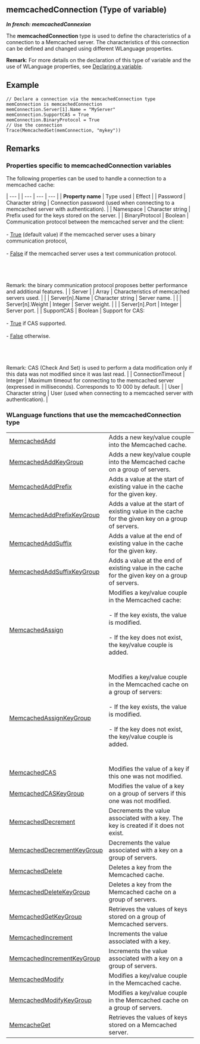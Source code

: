 
## memcachedConnection (Type of variable)

***In french: memcachedConnexion***
				



<a name="XUse"></a>
<a name="Use"></a>
<a name="description"></a>
The **memcachedConnection** type is used to define the characteristics of a connection to a Memcached server. The characteristics of this connection can be defined and changed using different WLanguage properties. 

**Remark**: For more details on the declaration of this type of variable and the use of WLanguage properties, see [Declaring a variable](../Motscles/1514032.md).
<a name="Example1"></a>
<a name="sample_code"></a>

## Example


```wl
// Declare a connection via the memcachedConnection type
memConnection is memcachedConnection
memConnection.Server[1].Name = "MyServer"
memConnection.SupportCAS = True
memConnection.BinaryProtocol = True
// Use the connection
Trace(MemcachedGet(memConnection, "mykey"))
```

<a name="NOTE0"></a>

## Remarks
<a name="NOTE0_1"></a>


### Properties specific to memcachedConnection variables
<a name="properties_specific_memcachedconnection_variables_ELTPARAGRAPHE000028"></a>

The following properties can be used to handle a connection to a memcached cache:

   | --- |
| --- | --- | --- |
| **Property name** | Type used | Effect |
| Password | Character string | Connection password (used when connecting to a memcached server with authentication). |
| Namespace | Character string | Prefix used for the keys stored on the server. |
| BinaryProtocol | Boolean | Communication protocol between the memcached server and the client: <br><br>- <u><u><u><u>True</u></u></u></u> (default value) if the memcached server uses a binary communication protocol,<br><br>- <u><u><u><u>False</u></u></u></u> if the memcached server uses a text communication protocol. <br><br><br><br><br>Remark: the binary communication protocol proposes better performance and additional features. |
| Server |   | Array | Characteristics of memcached servers used. |
|   | Server[n].Name | Character string | Server name. |
|   | Server[n].Weight | Integer | Server weight. |
|   | Server[n].Port | Integer | Server port. |
| SupportCAS | Boolean | Support for CAS: <br><br>- <u><u><u><u>True</u></u></u></u> if CAS supported.<br><br>- <u><u><u><u>False</u></u></u></u> otherwise. <br><br><br><br><br>Remark: CAS (Check And Set) is used to perform a data modification only if this data was not modified since it was last read. |
| ConnectionTimeout | Integer | Maximum timeout for connecting to the memcached server (expressed in milliseconds). Corresponds to 10 000 by default. |
| User | Character string | User (used when connecting to a memcached server with authentication). |


<a name="NOTE0_2"></a>


### WLanguage functions that use the memcachedConnection type
<a name="wlanguage_functions_that_use_the_memcachedconnection_type_ELTPARAGRAPHE000142"></a>




|   |   |
| --- | --- |
| [MemcachedAdd](../WDLang4/1000023340.md) | Adds a new key/value couple into the Memcached cache. |
| [MemcachedAddKeyGroup](../WDLang4/1000023349.md) | Adds a new key/value couple into the Memcached cache on a group of servers. |
| [MemcachedAddPrefix](../WDLang4/1000023343.md) | Adds a value at the start of existing value in the cache for the given key. |
| [MemcachedAddPrefixKeyGroup](../WDLang4/1000023357.md) | Adds a value at the start of existing value in the cache for the given key on a group of servers. |
| [MemcachedAddSuffix](../WDLang4/1000023344.md) | Adds a value at the end of existing value in the cache for the given key. |
| [MemcachedAddSuffixKeyGroup](../WDLang4/1000023350.md) | Adds a value at the end of existing value in the cache for the given key on a group of servers. |
| [MemcachedAssign](../WDLang4/1000023342.md) | Modifies a key/value couple in the Memcached cache:<br><br>- If the key exists, the value is modified.<br><br>- If the key does not exist, the key/value couple is added.<br><br><br> |
| [MemcachedAssignKeyGroup](../WDLang4/1000023354.md) | Modifies a key/value couple in the Memcached cache on a group of servers:<br><br>- If the key exists, the value is modified.<br><br>- If the key does not exist, the key/value couple is added.<br><br><br> |
| [MemcachedCAS](../WDLang4/1000023348.md) | Modifies the value of a key if this one was not modified. |
| [MemcachedCASKeyGroup](../WDLang4/1000023356.md) | Modifies the value of a key on a group of servers if this one was not modified. |
| [MemcachedDecrement](../WDLang4/1000023347.md) | Decrements the value associated with a key. The key is created if it does not exist. |
| [MemcachedDecrementKeyGroup](../WDLang4/1000023355.md) | Decrements the value associated with a key on a group of servers. |
| [MemcachedDelete](../WDLang4/1000023345.md) | Deletes a key from the Memcached cache. |
| [MemcachedDeleteKeyGroup](../WDLang4/1000023353.md) | Deletes a key from the Memcached cache on a group of servers. |
| [MemcachedGetKeyGroup](../WDLang4/1000023364.md) | Retrieves the values of keys stored on a group of Memcached servers. |
| [MemcachedIncrement](../WDLang4/1000023346.md) | Increments the value associated with a key. |
| [MemcachedIncrementKeyGroup](../WDLang4/1000023352.md) | Increments the value associated with a key on a group of servers. |
| [MemcachedModify](../WDLang4/1000023341.md) | Modifies a key/value couple in the Memcached cache. |
| [MemcachedModifyKeyGroup](../WDLang4/1000023351.md) | Modifies a key/value couple in the Memcached cache on a group of servers. |
| [MemcacheGet](../WDLang4/1000023363.md) | Retrieves the values of keys stored on a Memcached server. |






